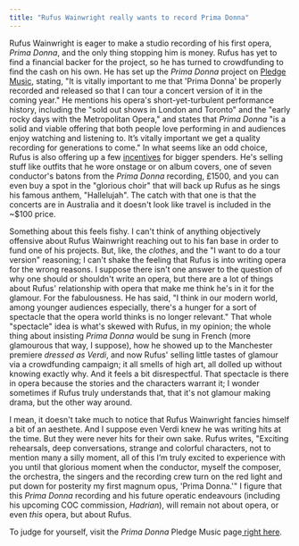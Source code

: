 ```yaml
---
title: "Rufus Wainwright really wants to record Prima Donna"
---
```


Rufus Wainwright is eager to make a studio recording of his first opera, _Prima Donna_, and the only thing stopping him is money. Rufus has yet to find a financial backer for the project, so he has turned to crowdfunding to find the cash on his own. He has set up the _Prima Donna_ project on [Pledge Music](http://www.pledgemusic.com/projects/primadonna), stating, "It is vitally important to me that 'Prima Donna' be properly recorded and released so that I can tour a concert version of it in the coming year." He mentions his opera's short-yet-turbulent performance history, including the "sold out shows in London and Toronto" and the "early rocky days with the Metropolitan Opera," and states that _Prima Donna_ "is a solid and viable offering that both people love performing in and audiences enjoy watching and listening to. It’s vitally important we get a quality recording for generations to come."
In what seems like an odd choice, Rufus is also offering up a few [incentives](http://www.pledgemusic.com/projects/primadonna) for bigger spenders. He's selling stuff like outfits that he wore onstage or on album covers, one of seven conductor's batons from the _Prima Donna_ recording, £1500, and you can even buy a spot in the "glorious choir" that will back up Rufus as he sings his famous anthem, "Hallelujah". The catch with that one is that the concerts are in Australia and it doesn't look like travel is included in the ~$100 price.

Something about this feels fishy. I can't think of anything objectively offensive about Rufus Wainwright reaching out to his fan base in order to fund one of his projects. But, like, the _clothes_, and the "I want to do a tour version" reasoning; I can't shake the feeling that Rufus is into writing opera for the wrong reasons. I suppose there isn't one answer to the question of why one should or shouldn't write an opera, but there are a lot of things about Rufus' relationship with opera that make me think he's in it for the glamour. For the fabulousness. He has said, "I think in our modern world, among younger audiences especially, there's a hunger for a sort of spectacle that the opera world thinks is no longer relevant." That whole "spectacle" idea is what's skewed with Rufus, in my opinion; the whole thing about insisting _Prima Donna_ would be sung in French (more glamourous that way, I suppose), how he showed up to the Manchester premiere _dressed as Verdi_, and now Rufus' selling little tastes of glamour via a crowdfunding campaign; it all smells of high art, all dolled up without knowing exactly why. And it feels a bit disrespectful. That spectacle is there in opera because the stories and the characters warrant it; I wonder sometimes if Rufus truly understands that, that it's not glamour making drama, but the other way around.

I mean, it doesn't take much to notice that Rufus Wainwright fancies himself a bit of an aesthete. And I suppose even Verdi knew he was writing hits at the time. But they were never hits for their own sake. Rufus writes, "Exciting rehearsals, deep conversations, strange and colorful characters, not to mention many a silly moment, all of this I’m truly excited to experience with you until that glorious moment when the conductor, myself the composer, the orchestra, the singers and the recording crew turn on the red light and put down for posterity my first magnum opus, 'Prima Donna.'" I figure that this _Prima Donna_ recording and his future operatic endeavours (including his upcoming COC commission, _Hadrian_), will remain not about opera, or even _this_ opera, but about Rufus.

To judge for yourself, visit the _Prima Donna_ Pledge Music page[ right here](http://www.pledgemusic.com/projects/primadonna).

